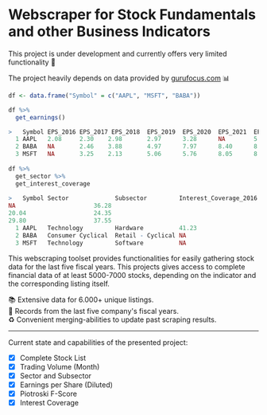 # Webscraper for Stock Fundamentals and other Business Indicators

This project is under development and currently offers very limited functionality 🔌

The project heavily depends on data provided by [gurufocus.com](https://www.gurufocus.com/new_index/) 📊

```r
df <- data.frame("Symbol" = c("AAPL", "MSFT", "BABA"))

df %>%
  get_earnings()

>   Symbol EPS_2016 EPS_2017 EPS_2018  EPS_2019  EPS_2020  EPS_2021  EPS_TTM
  1 AAPL   2.08     2.30    2.98       2.97      3.28      NA        5.11
  2 BABA   NA       2.46    3.88       4.97      7.97      8.40      8.20
  3 MSFT   NA       3.25    2.13       5.06      5.76      8.05      8.05
  
df %>%
  get_sector %>%
  get_interest_coverage
  
>   Symbol Sector             Subsector         Interest_Coverage_2016  Interest_Coverage_2017  Interest_Coverage_2018  Interest_Coverage_2019  Interest_Coverage_2020  Interest_Coverage_2021  Interest_Coverage_TTM  
NA                      36.28
20.04                   24.35
29.80                   37.55
  1 AAPL   Technology         Hardware          41.23                   26.41                   21.88                   17.88                   23.07
  2 BABA   Consumer Cyclical  Retail - Cyclical NA                      18.16                   19.73                   11.00                   17.76                    
  3 MSFT   Technology         Software          NA                      13.20                   12.83                   15.99                   20.44               
```

This webscraping toolset provides functionalities for easily gathering stock data for the last five fiscal years.
This projects gives access to complete financial data of at least 5000-7000 stocks, depending on the indicator and the corresponding listing itself.

📚 Extensive data for 6.000+ unique listings. <br>
📅 Records from the last five company's fiscal years. <br>
♻️ Convenient merging-abilities to update past scraping results. <br>

_________________________________________________________
Current state and capabilities of the presented project:
- [x] Complete Stock List
- [x] Trading Volume (Month)
- [x] Sector and Subsector
- [x] Earnings per Share (Diluted)
- [x] Piotroski F-Score
- [x] Interest Coverage
